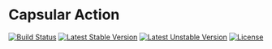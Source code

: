 # Capsular Action

[![Build Status](https://travis-ci.org/granulephp/cqrs.svg?branch=master)](https://travis-ci.org/granulephp/cqrs)
[![Latest Stable Version](https://poser.pugx.org/granulephp/cqrs/v/stable.png)](https://packagist.org/packages/granulephp/cqrs)
[![Latest Unstable Version](https://poser.pugx.org/granulephp/cqrs/v/unstable)](//packagist.org/packages/granulephp/cqrs)
[![License](https://poser.pugx.org/granulephp/cqrs/license)](https://packagist.org/packages/granulephp/cqrs)
